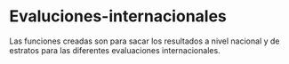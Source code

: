 # Evaluciones-internacionales
Las funciones creadas son para sacar los resultados a nivel nacional y de estratos para las diferentes evaluaciones internacionales.
